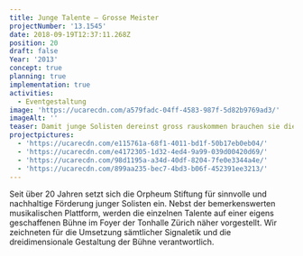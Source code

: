 ```yaml
---
title: Junge Talente — Grosse Meister
projectNumber: '13.1545'
date: 2018-09-19T12:37:11.268Z
position: 20
draft: false
Year: '2013'
concept: true
planning: true
implementation: true
activities:
  - Eventgestaltung
image: 'https://ucarecdn.com/a579fadc-04ff-4583-987f-5d82b9769ad3/'
imageAlt: ''
teaser: Damit junge Solisten dereinst gross rauskommen brauchen sie die richtige Bühne
projectpictures:
  - 'https://ucarecdn.com/e115761a-68f1-4011-bd1f-50b17eb0eb04/'
  - 'https://ucarecdn.com/e4172305-1d32-4ed4-9a99-039d00420d69/'
  - 'https://ucarecdn.com/98d1195a-a34d-40df-8204-7fe0e3344a4e/'
  - 'https://ucarecdn.com/899aa235-bec7-4bd3-b06f-452391ee3213/'
---
```

Seit über 20 Jahren setzt sich die Orpheum Stiftung für sinnvolle und nachhaltige Förderung junger Solisten ein. Nebst der bemerkenswerten musikalischen Plattform, werden die einzelnen Talente auf einer eigens geschaffenen Bühne im Foyer der Tonhalle Zürich näher vorgestellt. Wir zeichneten für die Umsetzung sämtlicher Signaletik und die dreidimensionale Gestaltung der Bühne verantwortlich.
